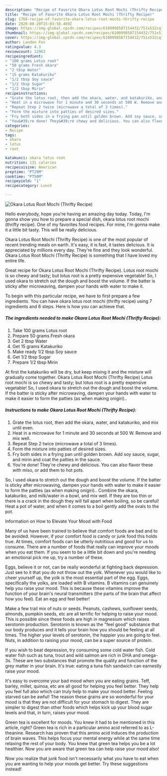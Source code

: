 ```yaml
---
description: "Recipe of Favorite Okara Lotus Root Mochi (Thrifty Recipe)"
title: "Recipe of Favorite Okara Lotus Root Mochi (Thrifty Recipe)"
slug: 1768-recipe-of-favorite-okara-lotus-root-mochi-thrifty-recipe
date: 2020-08-20T15:03:58.469Z
image: https://img-global.cpcdn.com/recipes/6100998587154432/751x532cq70/okara-lotus-root-mochi-thrifty-recipe-recipe-main-photo.jpg
thumbnail: https://img-global.cpcdn.com/recipes/6100998587154432/751x532cq70/okara-lotus-root-mochi-thrifty-recipe-recipe-main-photo.jpg
cover: https://img-global.cpcdn.com/recipes/6100998587154432/751x532cq70/okara-lotus-root-mochi-thrifty-recipe-recipe-main-photo.jpg
author: Landon Fox
ratingvalue: 4.3
reviewcount: 12963
recipeingredient:
- "100 grams Lotus root"
- "50 grams Fresh okara"
- "2 tbsp Water"
- "15 grams Katakuriko"
- "1/2 tbsp Soy sauce"
- "1/2 tbsp Sugar"
- "1/2 tbsp Mirin"
recipeinstructions:
- "Grate the lotus root, then add the okara, water, and katakuriko, and mix until even."
- "Heat in a microwave for 1 minute and 30 seconds at 500 W. Remove and mix well."
- "Repeat Step 2 twice (microwave a total of 3 times)."
- "Form the mixture into patties of desired sizes."
- "Fry both sides in a frying pan until golden brown. Add soy sauce, sugar, and mirin and coat the patties in the sauce."
- "You&#39;re done! They&#39;re chewy and delicious. You can also flavor these with miso, or add them to hot pots."
categories:
- Recipe
tags:
- okara
- lotus
- root

katakunci: okara lotus root 
nutrition: 131 calories
recipecuisine: American
preptime: "PT29M"
cooktime: "PT50M"
recipeyield: "1"
recipecategory: Lunch

---
```



![Okara Lotus Root Mochi (Thrifty Recipe)](https://img-global.cpcdn.com/recipes/6100998587154432/751x532cq70/okara-lotus-root-mochi-thrifty-recipe-recipe-main-photo.jpg)

Hello everybody, hope you're having an amazing day today. Today, I'm gonna show you how to prepare a special dish, okara lotus root mochi (thrifty recipe). One of my favorites food recipes. For mine, I'm gonna make it a little bit tasty. This will be really delicious.

Okara Lotus Root Mochi (Thrifty Recipe) is one of the most popular of recent trending meals on earth. It's easy, it is fast, it tastes delicious. It is appreciated by millions every day. They're fine and they look wonderful. Okara Lotus Root Mochi (Thrifty Recipe) is something that I have loved my entire life.

Great recipe for Okara Lotus Root Mochi (Thrifty Recipe). Lotus root mochi is so chewy and tasty; but lotus root is a pretty expensive vegetable! So, I used okara to stretch out the dough and boost the volume. If the batter is sticky after microwaving, dampen your hands with water to make it.


To begin with this particular recipe, we have to first prepare a few ingredients. You can have okara lotus root mochi (thrifty recipe) using 7 ingredients and 6 steps. Here is how you can achieve that.

<!--inarticleads1-->

##### The ingredients needed to make Okara Lotus Root Mochi (Thrifty Recipe):

1. Take 100 grams Lotus root
1. Prepare 50 grams Fresh okara
1. Get 2 tbsp Water
1. Get 15 grams Katakuriko
1. Make ready 1/2 tbsp Soy sauce
1. Get 1/2 tbsp Sugar
1. Prepare 1/2 tbsp Mirin


At first the katakuriko will be dry, but keep mixing it and the mixture will gradually come together. Okara Lotus Root Mochi (Thrifty Recipe) Lotus root mochi is so chewy and tasty; but lotus root is a pretty expensive vegetable! So, I used okara to stretch out the dough and boost the volume. If the batter is sticky after microwaving, dampen your hands with water to make it easier to form the patties (as when making onigiri).. 

<!--inarticleads2-->

##### Instructions to make Okara Lotus Root Mochi (Thrifty Recipe):

1. Grate the lotus root, then add the okara, water, and katakuriko, and mix until even.
1. Heat in a microwave for 1 minute and 30 seconds at 500 W. Remove and mix well.
1. Repeat Step 2 twice (microwave a total of 3 times).
1. Form the mixture into patties of desired sizes.
1. Fry both sides in a frying pan until golden brown. Add soy sauce, sugar, and mirin and coat the patties in the sauce.
1. You&#39;re done! They&#39;re chewy and delicious. You can also flavor these with miso, or add them to hot pots.


So, I used okara to stretch out the dough and boost the volume. If the batter is sticky after microwaving, dampen your hands with water to make it easier to form the patties (as when making onigiri).. Combine the okara, katakuriko, and milk/water in a bowl, and mix well. If they are too thin or there is a crack in the dough they will fall apart when boiling, so be careful! Heat a pot of water, and when it comes to a boil gently add the ovals to the pot. 

Information on How to Elevate Your Mood with Food


Many of us have been trained to believe that comfort foods are bad and to be avoided. However, if your comfort food is candy or junk food this holds true. At times, comfort foods can be utterly nutritious and good for us to consume. There are a number of foods that really can improve your moods when you eat them. If you seem to be a little bit down and you're needing an emotional pick me up, try a number of these.

Eggs, believe it or not, can be really wonderful at fighting back depression. Just see to it that you do not throw out the yolk. Whenever you would like to cheer yourself up, the yolk is the most essential part of the egg. Eggs, specifically the yolks, are loaded with B vitamins. B vitamins can genuinely help you raise your mood. This is because these vitamins improve the function of your brain's neural transmitters (the parts of the brain that affect how you feel). Eat an egg and feel better!

Make a few trail mix of nuts or seeds. Peanuts, cashews, sunflower seeds, almonds, pumpkin seeds, etc are all terrific for helping to raise your mood. This is possible since these foods are high in magnesium which raises serotonin production. Serotonin is known as the "feel good" substance that our body produces and it tells your brain how you should be feeling at all times. The higher your levels of serotonin, the happier you are going to feel. Nuts, in addition to raising your mood, can be a super source of protein.

If you wish to beat depression, try consuming some cold water fish. Cold water fish such as tuna, trout and wild salmon are rich in DHA and omega-3s. These are two substances that promote the quality and function of the grey matter in your brain. It's true: eating a tuna fish sandwich can earnestly raise your mood. 

It's easy to overcome your bad mood when you are eating grains. Teff, barley, millet, quinoa, etc are all good for helping you feel better. They help you feel full also which can truly help to make your mood better. Feeling starved can be awful! The reason these grains are so wonderful for your mood is that they are not difficult for your stomach to digest. They are simpler to digest than other foods which helps kick up your blood sugar levels and that, in turn, raises your mood.

Green tea is excellent for moods. You knew it had to be mentioned in this article, right? Green tea is rich in a particular amino acid referred to as L-theanine. Research has proven that this amino acid induces the production of brain waves. This helps focus your mental energy while at the same time relaxing the rest of your body. You knew that green tea helps you be a lot healthier. Now you are aware that green tea can help raise your mood also!

Now you realize that junk food isn't necessarily what you have to eat when you are wanting to help your moods get better. Try  these suggestions  instead!

